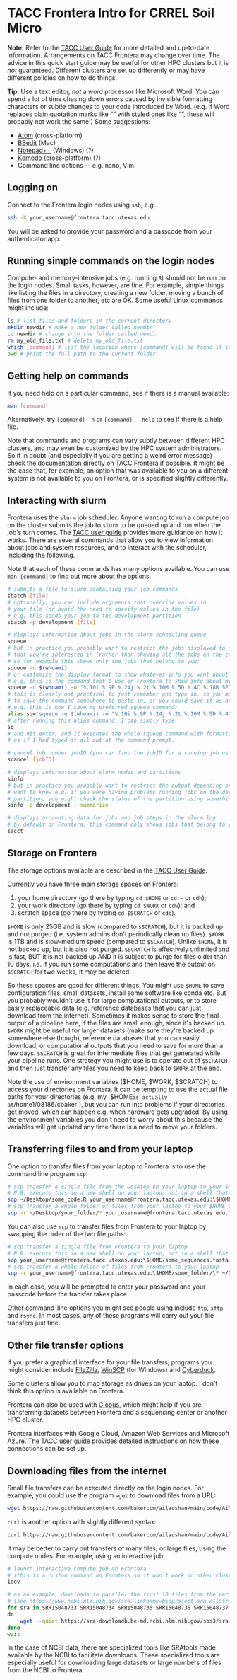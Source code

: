 # TACC Frontera Intro for CRREL Soil Micro

**Note:** Refer to the [TACC User Guide](https://frontera-portal.tacc.utexas.edu/user-guide/) for more detailed and up-to-date information. Arrangements on TACC Frontera may change over time. The advice in this quick start guide may be useful for other HPC clusters but it is *not* guaranteed. Different clusters are set up differently or may have different policies on how to do things.

**Tip:** Use a text editor, *not* a word processor like Microsoft Word. You can spend a lot of time chasing down errors caused by invisible formatting characters or subtle changes to your code introduced by Word. (e.g. if Word replaces plain quotation marks like "" with styled ones like “”, these will probably not work the same!) Some suggestions:

 - [Atom](https://atom.io) (cross-platform)
 - [BBedit](https://www.barebones.com/products/bbedit/) (Mac)
 - [Notepad++](https://notepad-plus-plus.org) (Windows) (?)
 - [Komodo](https://www.activestate.com/products/komodo-ide/downloads/edit/) (cross-platform) (?)
 - Command line options -- e.g. nano, Vim

## Logging on

Connect to the Frontera login nodes using `ssh`, e.g.
```bash     
ssh -X your_username@frontera.tacc.utexas.edu
```
You will be asked to provide your password and a passcode from your authenticator app.

## Running simple commands on the login nodes

Compute- and memory-intensive jobs (e.g. running `R`) should not be run on the login nodes. Small tasks, however, are fine. For example, simple things like listing the files in a directory, creating a new folder, moving a bunch of files from one folder to another, etc are OK. Some useful Linux commands might include:

```bash
ls # list files and folders in the current directory
mkdir newdir # make a new folder called newdir
cd newdir # change into the folder called newdir
rm my_old_file.txt # delete my_old_file.txt
which [command] # list the location where [command] will be found if it is run
pwd # print the full path to the current folder
```

## Getting help on commands

If you need help on a particular command, see if there is a manual available:
```bash
man [command]
```
Alternatively, try `[command] -h` or `[command] --help` to see if there is a help file.

Note that commands and programs can vary subtly between different HPC clusters, and may even be customized by the HPC system administrators. So if in doubt (and especially if you are getting a weird error message) check the documentation directly on TACC Frontera if possible. It might be the case that, for example, an option that was available to you on a different system is not available to you on Frontera, or is specified slightly differently.

## Interacting with slurm

Frontera uses the `slurm` job scheduler. Anyone wanting to run a compute job on the cluster submits the job to `slurm` to be queued up and run when the job's turn comes. The [TACC user guide](https://frontera-portal.tacc.utexas.edu/user-guide/running/) provides more guidance on how it works. There are several commands that allow you to view information about jobs and system resources, and to interact with the scheduler, including the following.

Note that each of these commands has many options available. You can use `man [command]` to find out more about the options.

```bash
# submits a file to slurm containing your job commands
sbatch [file]
# optionally, you can include arguments that override values in
# your file (or avoid the need to specify values in the file)
# e.g. this sends your job to the development partition
sbatch -p development [file]
```

```bash
# displays information about jobs in the slurm scheduling queue
squeue
# but in practice you probably want to restrict the jobs displayed to some subset
# that you're interested in (rather than showing all the jobs on the cluster)
# so for example this shows only the jobs that belong to you:
squeue -u $(whoami)
# or customize the display format to show whatever info you want about the jobs
# e.g. this is the command that I use on Frontera to show info about my own jobs
squeue -u $(whoami) -o "%.10i %.9P %.24j %.2t %.10M %.5D %.4C %.18R %E"
# this is clearly not practical to just remember and type in, so you might like
# to save the command somewhere to paste in, or you could save it as an 'alias'
# e.g. this is how I save my preferred squeue command:
alias sq='squeue -u $(whoami) -o "%.10i %.9P %.24j %.2t %.10M %.5D %.4C %.18R %E"'
# after running this alias command, I can simply type
sq
# and hit enter, and it executes the whole squeue command with formatting
# as if I had typed it all out at the command prompt.
```

```bash
# cancel job number jobID (you can find the jobID for a running job using squeue)
scancel [jobID]
```

```bash
# displays information about slurm nodes and partitions
sinfo
# but in practice you probably want to restrict the output depending on what you
# want to know e.g. if you were having problems running jobs on the development
# partition, you might check the status of the partition using something like this
sinfo -p development --summarize
```

```bash
# displays accounting data for jobs and job steps in the slurm log
# by default on Frontera, this command only shows jobs that belong to you
sacct
```

## Storage on Frontera

The storage options available are described in the [TACC User Guide](https://frontera-portal.tacc.utexas.edu/user-guide/files/#table-2-frontera-file-systems).

Currently you have three main storage spaces on Frontera:
 1. your home directory (go there by typing `cd $HOME` or `cd ~` or `cdh`);
 2. your work directory (go there by typing `cd $WORK` or `cdw`); and
 3. scratch space (go there by typing `cd $SCRATCH` or `cds`).

`$HOME` is only 25GB and is slow (compared to `$SCRATCH`), but it is backed up and not purged (i.e. system admins don't periodically clean up files). `$WORK` is 1TB and is slow-medium speed (compared to `$SCRATCH`). Unlike `$HOME`, it is not backed up, but it is also not purged. `$SCRATCH` is effectively unlimited and is fast, BUT it is not backed up AND it is subject to purge for files older than 10 days. i.e. if you run some computations and then leave the output on `$SCRATCH` for two weeks, it may be deleted!

So these spaces are good for different things. You might use `$HOME` to save configuration files, small datasets, install some software like conda etc. But you probably wouldn't use it for large computational outputs, or to store easily replaceable data (e.g. reference databases that you can just download from the internet). Sometimes it makes sense to store the final output of a pipeline here, if the files are small enough, since it's backed up. `$WORK` might be useful for larger datasets (make sure they're backed up somewhere else though), reference databases that you can easily download, or computational outputs that you need to save for more than a few days. `$SCRATCH` is great for intermediate files that get generated while your pipeline runs. One strategy you might use is to operate out of `$SCRATCH` and then just transfer any files you need to keep back to `$WORK` at the end.

Note the use of environment variables ($HOME, $WORK, $SCRATCH) to access your directories on Frontera. It can be tempting to use the actual file paths for your directories (e.g. my `$HOME` is actually at `/home1/08186/cbaker`), but you can run into problems if your directories get moved, which can happen e.g. when hardware gets upgraded. By using the environment variables you don't need to worry about this because the variables will get updated any time there is a need to move your folders.

## Transferring files to and from your laptop

One option to transfer files from your laptop to Frontera is to use the command line program `scp`:

```bash
# scp transfer a single file from the Desktop on your laptop to your $HOME folder on Frontera
# N.B. execute this in a new shell on your laptop, not in a shell that is logged in to Frontera
scp ~/Desktop/some_code.R your_username@frontera.tacc.utexas.edu:\$HOME
# scp transfer a whole folder of files from your laptop to your $HOME on Frontera
scp -r ~/Desktop/your_folder/* your_username@frontera.tacc.utexas.edu:\$HOME
```

You can also use `scp` to transfer files from Frontera to your laptop by swapping the order of the two file paths:

```bash
# scp transfer a single file from Frontera to your laptop
# N.B. execute this in a new shell on your laptop, not in a shell that is logged in to Frontera
scp your_username@frontera.tacc.utexas.edu:\$HOME/some_sequences.fasta ~/Desktop
# scp transfer a whole folder of files from Frontera to your laptop
scp -r your_username@frontera.tacc.utexas.edu:\$HOME/some_folder/\* ~/Desktop
```

In each case, you will be prompted to enter your password and your passcode before the transfer takes place.

Other command-line options you might see people using include `ftp`, `sftp` and `rsync`. In most cases, any of these programs will carry out your file transfers just fine.

## Other file transfer options

If you prefer a graphical interface for your file transfers, programs you might consider include [FileZilla](https://filezilla-project.org), [WinSCP](https://winscp.net/eng/download.php) (for Windows) and [Cyberduck](https://cyberduck.io).

Some clusters allow you to map storage as drives on your laptop. I don't think this option is available on Frontera.

Frontera can also be used with [Globus](https://portal.tacc.utexas.edu/tutorials/globus), which might help if you are transferring datasets between Frontera and a sequencing center or another HPC cluster.

Frontera interfaces with Google Cloud, Amazon Web Services and Microsoft Azure. The [TACC user guide](https://frontera-portal.tacc.utexas.edu/user-guide/cloud/) provides detailed instructions on how these connections can be set up.

## Downloading files from the internet

Small file transfers can be executed directly on the login nodes. For example, you could use the program `wget` to download files from a URL:

```bash
wget https://raw.githubusercontent.com/bakerccm/ailaoshan/main/code/Ailaoshan_gis.R
```

`curl` is another option with slightly different syntax:

```bash
curl https://raw.githubusercontent.com/bakerccm/ailaoshan/main/code/Ailaoshan_coinertia_etc.R --output Ailaoshan_coinertia_etc.R
```

It may be better to carry out transfers of many files, or large files, using the compute nodes. For example, using an interactive job:

```bash
# launch interactive compute job on Frontera
# (this is a custom command on Frontera so it won't work on other clusters)
idev

# as an example, downloads in parallel the first 10 files from the permafrost thaw metagenomic dataset
# (see https://www.ncbi.nlm.nih.gov/sra?linkname=bioproject_sra_all&from_uid=542925 for all files)
for sra in SRR15048733 SRR15048734 SRR15048735 SRR15048736 SRR15048737 SRR15048738 SRR15048739 SRR15048740 SRR15048741 SRR15048742
do
    wget --quiet https://sra-downloadb.be-md.ncbi.nlm.nih.gov/sos3/sra-pub-run-25/${sra}/${sra}.1 &
done
wait
```

In the case of NCBI data, there are specialized tools like SRAtools made available by the NCBI to facilitate downloads. These specialized tools are especially useful for downloading large datasets or large numbers of files from the NCBI to Frontera.

